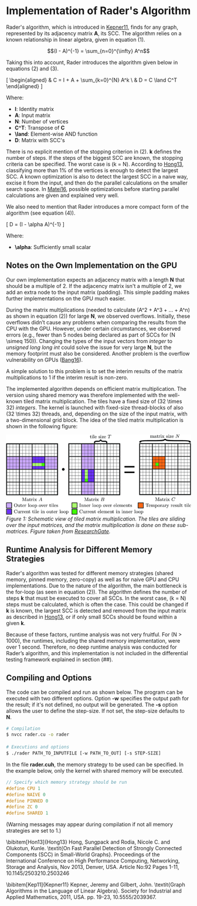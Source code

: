 # Implementation of Rader's Algorithm

Rader's algorithm, which is introduced in [Kepner11](#), finds for any graph, represented by its adjacency matrix **A**, its SCC. The algorithm relies on a known relationship in linear algebra, given in equation (1).

```math
(I - A)^{-1} = \sum_{n=0}^{\infty} A^n
```

Taking this into account, Rader introduces the algorithm given below in equations (2) and (3).

\[
\begin{aligned}
  & C = I + A + \sum_{k=0}^{N} A^k \\
  & D = C \land C^T
\end{aligned}
\]

Where:
- **I**: Identity matrix
- **A**: Input matrix
- **N**: Number of vertices
- **C^T**: Transpose of **C**
- **\land**: Element-wise AND function
- **D**: Matrix with SCC's

There is no explicit mention of the stopping criterion in (2). **k** defines the number of steps. If the steps of the biggest SCC are known, the stopping criteria can be specified. The worst case is \(k = N\). According to [Hong13](#), classifying more than 1% of the vertices is enough to detect the largest SCC. A known optimization is also to detect the largest SCC in a naive way, excise it from the input, and then do the parallel calculations on the smaller search space. In [Matei16](#), possible optimizations before starting parallel calculations are given and explained very well.

We also need to mention that Rader introduces a more compact form of the algorithm (see equation (4)).

\[
D = (I - \alpha A)^{-1}
\]

Where:
- **\alpha**: Sufficiently small scalar

## Notes on the Own Implementation on the GPU

Our own implementation expects an adjacency matrix with a length **N** that should be a multiple of 2. If the adjacency matrix isn't a multiple of 2, we add an extra node to the input matrix (padding). This simple padding makes further implementations on the GPU much easier.

During the matrix multiplications (needed to calculate \(A^2 + A^3 + ... + A^n\) as shown in equation (2)) for large **N**, we observed overflows. Initially, these overflows didn’t cause any problems when comparing the results from the CPU with the GPU. However, under certain circumstances, we observed errors (e.g., fewer than 5 nodes being declared as part of SCCs for \(N \simeq 150\)). Changing the types of the input vectors from *integer* to *unsigned long long int* could solve the issue for very large **N**, but the memory footprint must also be considered. Another problem is the overflow vulnerability on GPUs ([Bang16](#)).

A simple solution to this problem is to set the interim results of the matrix multiplications to 1 if the interim result is non-zero.

The implemented algorithm depends on efficient matrix multiplication. The version using shared memory was therefore implemented with the well-known tiled matrix multiplication. The tiles have a fixed size of \(32 \times 32\) *integers*. The kernel is launched with fixed-size thread-blocks of also \(32 \times 32\) threads, and, depending on the size of the input matrix, with a two-dimensional grid block. The idea of the tiled matrix multiplication is shown in the following figure:

![Schematic view of tiled matrix multiplication. The tiles are sliding over the input matrices, and the matrix multiplication is done on these sub-matrices.](./images/tiled.png)
*Figure 1: Schematic view of tiled matrix multiplication. The tiles are sliding over the input matrices, and the matrix multiplication is done on these sub-matrices. Figure taken from [ResearchGate](https://www.researchgate.net/figure/Performance-critical-A-B-part-of-the-GEMM-using-a-tiling-strategy-A-thread-iterates_fig1_318107349).*

## Runtime Analysis for Different Memory Strategies

Rader's algorithm was tested for different memory strategies (shared memory, pinned memory, zero-copy) as well as for naive GPU and CPU implementations. Due to the nature of the algorithm, the main bottleneck is the for-loop (as seen in equation (2)). The algorithm defines the number of steps **k** that must be executed to cover all SCCs. In the worst case, \(k = N\) steps must be calculated, which is often the case. This could be changed if **k** is known, the largest SCC is detected and removed from the input matrix as described in [Hong13](#), or if only small SCCs should be found within a given **k**.

Because of these factors, runtime analysis was not very fruitful. For \(N > 1000\), the runtimes, including the shared memory implementation, were over 1 second. Therefore, no deep runtime analysis was conducted for Rader’s algorithm, and this implementation is not included in the differential testing framework explained in section (##).

## Compiling and Options

The code can be compiled and run as shown below. The program can be executed with two different options. Option **-w** specifies the output path for the result; if it's not defined, no output will be generated. The **-s** option allows the user to define the step-size. If not set, the step-size defaults to **N**.

```bash
# Compilation
$ nvcc rader.cu -o rader

# Executions and options
$ ./rader PATH_TO_INPUTFILE [-w PATH_TO_OUT] [-s STEP-SIZE]
```

In the file **rader.cuh**, the memory strategy to be used can be specified. In the example below, only the kernel with shared memory will be executed.

```c
// Specify which memory strategy should be run
#define CPU 1
#define NAIVE 0
#define PINNED 0
#define ZC 0
#define SHARED 1
```

(Warning messages may appear during compilation if not all memory strategies are set to 1.)

\bibitem[Hon13]{Hong13}
Hong, Sungpack and Rodia, Nicole C. and Olukotun, Kunle.
\textit{On Fast Parallel Detection of Strongly Connected Components (SCC) in Small-World Graphs}. Proceedings of the International Conference on High Performance Computing, Networking, Storage and Analysis, Nov 2013, Denver, USA. Article No:92 Pages 1-11, 10.1145/2503210.2503246

\bibitem[Kep11]{Kepner11}
Kepner, Jeremy and Gilbert, John.
\textit{Graph Algorithms in the Language of Linear Algebra}.
Society for Industrial and Applied Mathematics, 2011, USA. pp. 19-23, 10.5555/2039367.